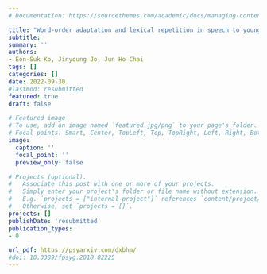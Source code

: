```yaml
---
# Documentation: https://sourcethemes.com/academic/docs/managing-content/

title: "Word-order adaptation and lexical repetition in speech to young children: With focus on Korean mothers’ production of nouns (submitted)"
subtitle:
summary: ''
authors:
- Eon-Suk Ko, Jinyoung Jo, Jun Ho Chai
tags: []
categories: []
date: 2022-09-30
#lastmod: resubmitted
featured: true
draft: false

# Featured image
# To use, add an image named `featured.jpg/png` to your page's folder.
# Focal points: Smart, Center, TopLeft, Top, TopRight, Left, Right, BottomLeft, Bottom, BottomRight.
image:
  caption: ''
  focal_point: ''
  preview_only: false

# Projects (optional).
#   Associate this post with one or more of your projects.
#   Simply enter your project's folder or file name without extension.
#   E.g. `projects = ["internal-project"]` references `content/project/deep-learning/index.md`.
#   Otherwise, set `projects = []`.
projects: []
publishDate: 'resubmitted'
publication_types:
- 0

url_pdf: https://psyarxiv.com/dxbhm/
#doi: 10.3389/fpsyg.2018.02225
---
```

